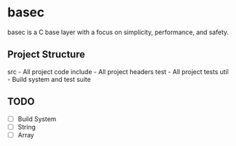 # basec

basec is a C base layer with a focus on simplicity, performance, and safety.

## Project Structure

src - All project code
include - All project headers
test - All project tests
util - Build system and test suite

## TODO

- [ ] Build System
- [ ] String
- [ ] Array